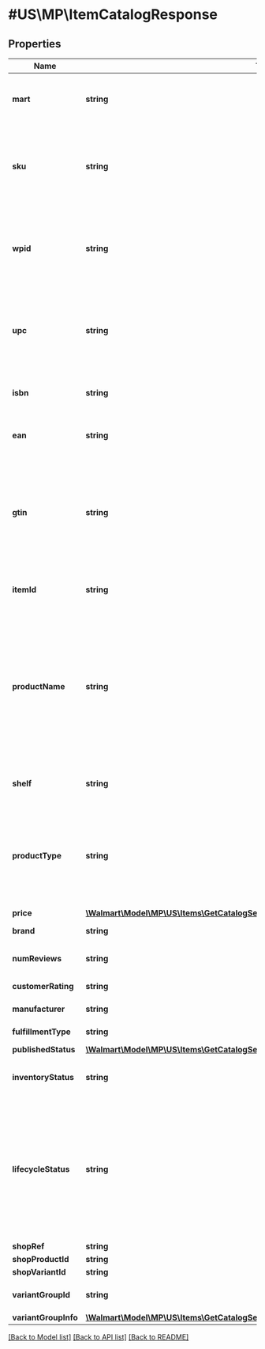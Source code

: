 # #US\MP\ItemCatalogResponse

## Properties

Name | Type | Description | Notes
------------ | ------------- | ------------- | -------------
**mart** | **string** | The marketplace name. Example: Walmart_US | [optional]
**sku** | **string** | An arbitrary alphanumeric unique ID, specified by the seller, which identifies each item. | [optional]
**wpid** | **string** | The Walmart Product ID assigned by Walmart to the item when listed on Walmart.com | [optional]
**upc** | **string** | The 12-digit bar code used extensively for retail packaging in the United States | [optional]
**isbn** | **string** | International Standard Book Number | [optional]
**ean** | **string** | Product ID, EANs must be 13 digits in length. | [optional]
**gtin** | **string** | The GTIN-compatible Product ID (i.e. UPC or EAN). UPCs must be 12 or 14 digitis in length. EANs must be 13 digits in length. | [optional]
**itemId** | **string** | A unique Id which identifies the item. | [optional]
**productName** | **string** | A seller-specified, alphanumeric string uniquely identifying the product name. Example: 'Sterling Silver Blue Diamond Heart Pendant with 18in Chain' | [optional]
**shelf** | **string** | Walmart assigned an item shelf name | [optional]
**productType** | **string** | A seller-specified, alphanumeric string uniquely identifying the Product Type. Example: 'Diamond' | [optional]
**price** | [**\Walmart\Model\MP\US\Items\GetCatalogSearch200ResponsePayloadInnerPrice**](GetCatalogSearch200ResponsePayloadInnerPrice.md) |  | [optional]
**brand** | **string** | Brand of Item. | [optional]
**numReviews** | **string** | The reviewed times for Items. | [optional]
**customerRating** | **string** | Customer rating. | [optional]
**manufacturer** | **string** | manufacturer of Item. | [optional]
**fulfillmentType** | **string** | Fulfillment information. | [optional]
**publishedStatus** | [**\Walmart\Model\MP\US\Items\GetCatalogSearch200ResponsePayloadInnerPublishedStatus**](GetCatalogSearch200ResponsePayloadInnerPublishedStatus.md) |  | [optional]
**inventoryStatus** | **string** | It indicates whether the product is in stock or not. | [optional]
**lifecycleStatus** | **string** | The lifecycle status of an item describes where the item listing is in the overall lifecycle. Examples of allowed values are ACTIVE , ARCHIVED, RETIRED. | [optional]
**shopRef** | **string** |  | [optional]
**shopProductId** | **string** |  | [optional]
**shopVariantId** | **string** |  | [optional]
**variantGroupId** | **string** | Variant Id if the item is of type Variant | [optional]
**variantGroupInfo** | [**\Walmart\Model\MP\US\Items\GetCatalogSearch200ResponsePayloadInnerVariantGroupInfo**](GetCatalogSearch200ResponsePayloadInnerVariantGroupInfo.md) |  | [optional]


[[Back to Model list]](../) [[Back to API list]](../../Api/US/MP) [[Back to README]](../../README.md)
